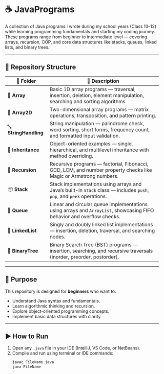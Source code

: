 # ☕ JavaPrograms

A collection of Java programs I wrote during my school years (Class 10–12) while learning programming fundamentals and starting my coding journey.  
These programs range from beginner to intermediate level — covering arrays, recursion, OOP, and core data structures like stacks, queues, linked lists, and binary trees.

---

## 📂 Repository Structure

| 📁 Folder | 📝 Description |
|------------|----------------|
| 🧮 **Array** | Basic 1D array programs — traversal, insertion, deletion, element manipulation, searching and sorting algorithms |
| 🧾 **Array2D** | Two-dimensional array programs — matrix operations, transposition, and pattern printing. |
| 🔤 **StringHandling** | String manipulation — palindrome check, word sorting, short forms, frequency count, and formatted input validation. |
| 🧬 **Inheritance** | Object-oriented examples — single, hierarchical, and multilevel inheritance with method overriding. |
| 🔁 **Recursion** | Recursive programs — factorial, Fibonacci, GCD, LCM, and number property checks like Magic or Armstrong numbers. |
| 📦 **Stack** | Stack implementations using arrays and Java’s built-in `Stack` class — includes `push`, `pop`, and `peek` operations. |
| 🔄 **Queue** | Linear and circular queue implementations using arrays and `ArrayList`, showcasing FIFO behavior and overflow checks. |
| 🔗 **LinkedList** | Singly and doubly linked list implementations — insertion, deletion, traversal, and searching nodes. |
| 🌳 **BinaryTree** | Binary Search Tree (BST) programs — insertion, searching, and recursive traversals (inorder, preorder, postorder). |

---

## 🎯 Purpose

This repository is designed for **beginners** who want to:
- Understand Java syntax and fundamentals.
- Learn algorithmic thinking and recursion.
- Explore object-oriented programming concepts.
- Implement basic data structures with clarity.

---

## ▶️ How to Run

1. Open any `.java` file in your IDE (IntelliJ, VS Code, or NetBeans).  
2. Compile and run using terminal or IDE commands:
   ```bash
   javac FileName.java
   java FileName
